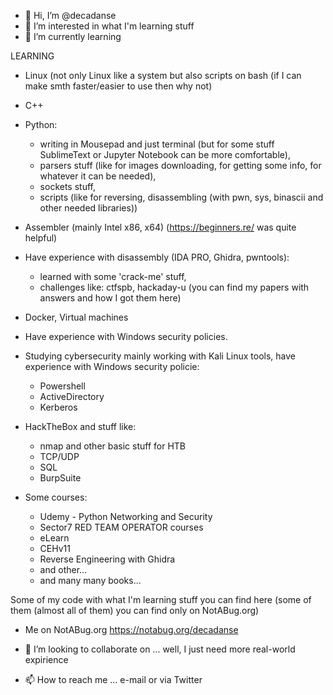 - 👋 Hi, I’m @decadanse
- 👀 I’m interested in what I'm learning stuff
- 🌱 I’m currently learning 

LEARNING

- 	Linux (not only Linux like a system but also scripts on bash (if I can make smth faster/easier to use then why not)
- 	C++
- 	Python: 
      -    writing in Mousepad and just terminal (but for some stuff SublimeText or Jupyter Notebook can be more comfortable),
      -    parsers stuff (like for images downloading, for getting some info, for whatever it can be needed), 
      -    sockets stuff, 
      -    scripts (like for reversing, disassembling (with pwn, sys, binascii and other needed libraries))
- 	Assembler (mainly Intel x86, x64) (https://beginners.re/ was quite helpful)
- 	Have experience with disassembly (IDA PRO, Ghidra, pwntools):
      -    learned with some 'crack-me' stuff, 
      -    challenges like: ctfspb, hackaday-u (you can find my papers with answers and how I got them here)
- 	Docker, Virtual machines
- 	Have experience with Windows security policies.
- 	Studying cybersecurity 
   mainly working with Kali Linux tools, 
   have experience with Windows security policie:
      -    Powershell
      -    ActiveDirectory 
      -    Kerberos 
-   HackTheBox and stuff like:
      -    nmap and other basic stuff for HTB
      -    TCP/UDP
      -    SQL
      -    BurpSuite

-   Some courses:
      -    Udemy - Python Networking and Security
      -    Sector7 RED TEAM OPERATOR courses
      -    eLearn
      -    CEHv11
      -    Reverse Engineering with Ghidra
      -    and other...
      -    and many many books...

Some of my code with what I'm learning stuff you can find here (some of them (almost all of them) you can find only on NotABug.org)
- Me on NotABug.org https://notabug.org/decadanse
 
- 💞️ I’m looking to collaborate on ... well, I just need more real-world expirience
- 📫 How to reach me ... e-mail or via Twitter


<!---

--->
